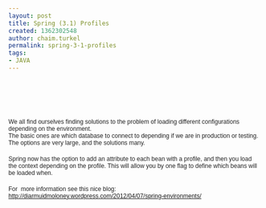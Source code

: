 ```yaml
---
layout: post
title: Spring (3.1) Profiles
created: 1362302548
author: chaim.turkel
permalink: spring-3-1-profiles
tags:
- JAVA
---
```

<p>&nbsp;</p>
<br />
<div>
	<h1 data-blogger-escaped-jstcache="0" style="color: rgb(0, 0, 0); font-family: Helvetica, Arial, sans-serif; font-size: 18pt; line-height: 30px; margin: 0px;">
		&nbsp;</h1>
	<div style="color: rgb(0, 0, 0); font-family: 'Times New Roman'; font-size: medium;">
		<p style="margin: 0px;"><font color="#222222" face="Arial, Verdana, sans-serif"><font style="font-size: 12px;">We all find&nbsp;ourselves&nbsp;finding solutions to the problem of loading different configurations depending on the&nbsp;environment.</font></font></p>
		<p style="margin: 0px;"><font color="#222222" face="Arial, Verdana, sans-serif"><font style="font-size: 12px;">The basic ones are which database to connect to&nbsp;depending&nbsp;if we are in production or testing.&nbsp;</font></font></p>
		<div style="color: rgb(34, 34, 34); font-family: Arial, Verdana, sans-serif; font-size: 12px;">
			<p style="margin: 0px;">The options are very large, and the solutions many.</p>
		</div>
		<p style="margin: 0px;"><br />
			<font color="#222222" face="Arial, Verdana, sans-serif"><font style="font-size: 12px;">Spring now has the option to add an attribute to each bean with a profile, and then you load the context depending on the profile. This will allow you by one flag to&nbsp;define&nbsp;which beans will be loaded when.</font></font></p>
		<p style="margin: 0px;">&nbsp;</p>
		<div style="color: rgb(34, 34, 34); font-family: Arial, Verdana, sans-serif; font-size: 12px;">
			<p style="margin: 0px;">For &nbsp;more information see this nice blog:</p>
		</div>
		<div style="color: rgb(34, 34, 34); font-family: Arial, Verdana, sans-serif; font-size: 12px;">
			<p style="margin: 0px;"><a data-blogger-escaped-data-cke-saved-href="http://diarmuidmoloney.wordpress.com/2012/04/07/spring-environments/" href="http://diarmuidmoloney.wordpress.com/2012/04/07/spring-environments/">http://diarmuidmoloney.wordpress.com/2012/04/07/spring-environments/</a></p>
			<div>
				&nbsp;</div>
		</div>
	</div>
	<div style="color: rgb(0, 0, 0); font-family: 'Times New Roman'; font-size: medium;">
		&nbsp;</div>
</div>
<p>&nbsp;</p>
